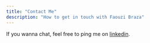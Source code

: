 ```yaml
---
title: "Contact Me"
description: "How to get in touch with Faouzi Braza"
---
```


If you wanna chat, feel free to ping me on [linkedin](https://www.linkedin.com/in/faouzi-braza/).
